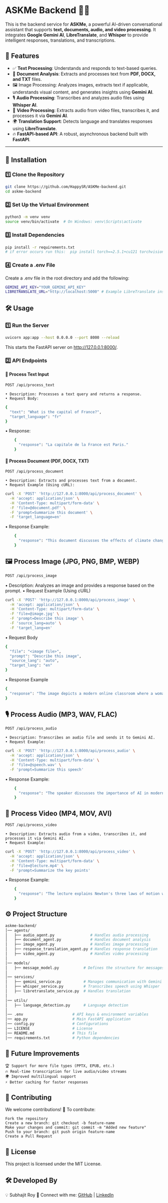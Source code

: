 # **ASKMe Backend** 🧠💬  

This is the backend service for **ASKMe**, a powerful AI-driven conversational assistant that supports **text, documents, audio, and video processing**. It integrates **Google Gemini AI**, **LibreTranslate**, and **Whisper** to provide intelligent responses, translations, and transcriptions.

## 🚀 Features  
- ✅ **Text Processing**: Understands and responds to text-based queries.  
- 📄 **Document Analysis**: Extracts and processes text from **PDF, DOCX, and TXT** files.  
- 🖼 Image Processing: Analyzes images, extracts text if applicable, understands visual content, and generates insights using **Gemini AI**.
- 🎙 **Audio Processing**: Transcribes and analyzes audio files using **Whisper AI**.  
- 🎥 **Video Processing**: Extracts audio from video files, transcribes it, and processes it via **Gemini AI**.  
- 🌍 **Translation Support**: Detects language and translates responses using **LibreTranslate**.  
- 🔥 **FastAPI-based API**: A robust, asynchronous backend built with **FastAPI**.  

---

## 📌 **Installation**  

### 1️⃣ **Clone the Repository**  
```bash
git clone https://github.com/HappySR/ASKMe-backend.git
cd askme-backend
```

### 2️⃣ Set Up the Virtual Environment

```bash
python3 -m venv venv
source venv/bin/activate  # On Windows: venv\Scripts\activate
```

### 3️⃣ Install Dependencies

```bash
pip install -r requirements.txt 
# if error occurs run this:  pip install torch==2.5.1+cu121 torchvision torchaudio --index-url https://download.pytorch.org/whl/cu121 and run the command: pip install -r requirements.txt  
```

### 4️⃣ Create a .env File

Create a .env file in the root directory and add the following:

```bash
GEMINI_API_KEY="YOUR_GEMINI_API_KEY"
LIBRETRANSLATE_URL="http://localhost:5000" # Example LibreTranslate instance
```

## 🛠 Usage
### 1️⃣ Run the Server

```bash
uvicorn app:app --host 0.0.0.0 --port 8000 --reload
```

This starts the FastAPI server on http://127.0.0.1:8000/.
### 2️⃣ API Endpoints
#### 📌 Process Text Input

```bash
POST /api/process_text
```

    • Description: Processes a text query and returns a response.
    • Request Body:

```bash
{
  "text": "What is the capital of France?",
  "target_language": "fr"
}
```

• Response:

```bash
    {
      "response": "La capitale de la France est Paris."
    }
```

#### 📌 Process Document (PDF, DOCX, TXT)

```bash
POST /api/process_document
```

    • Description: Extracts and processes text from a document.
    • Request Example (Using cURL):

```bash
curl -X 'POST' 'http://127.0.0.1:8000/api/process_document' \
  -H 'accept: application/json' \
  -H 'Content-Type: multipart/form-data' \
  -F 'file=@document.pdf' \
  -F 'prompt=Summarize this document' \
  -F 'target_language=en'
```

• Response Example:

```bash
    {
      "response": "This document discusses the effects of climate change on global agriculture."
    }
```

## 🖼 Process Image (JPG, PNG, BMP, WEBP)

```bash
POST /api/process_image
```

• Description: Analyzes an image and provides a response based on the prompt.
• Request Example (Using cURL)

```bash
curl -X 'POST' 'http://127.0.0.1:8000/api/process_image' \
  -H 'accept: application/json' \
  -H 'Content-Type: multipart/form-data' \
  -F 'file=@image.jpg' \
  -F 'prompt=Describe this image' \
  -F 'source_lang=auto' \
  -F 'target_lang=en'
```

• Request Body

```bash
{
  "file": "<image file>",
  "prompt": "Describe this image",
  "source_lang": "auto",
  "target_lang": "en"
}
```

• Response Example

```bash
{
  "response": "The image depicts a modern online classroom where a woman is teaching students via a laptop."
}
```

## 🎙 Process Audio (MP3, WAV, FLAC)

```bash
POST /api/process_audio
```

    • Description: Transcribes an audio file and sends it to Gemini AI.
    • Request Example:

```bash
curl -X 'POST' 'http://127.0.0.1:8000/api/process_audio' \
  -H 'accept: application/json' \
  -H 'Content-Type: multipart/form-data' \
  -F 'file=@speech.wav' \
  -F 'prompt=Summarize this speech'
```

• Response Example:

```bash
    {
      "response": "The speaker discusses the importance of AI in modern education."
    }
```

## 🎥 Process Video (MP4, MOV, AVI)

```bash
POST /api/process_video
```

    • Description: Extracts audio from a video, transcribes it, and processes it via Gemini AI.
    • Request Example:

```bash
curl -X 'POST' 'http://127.0.0.1:8000/api/process_video' \
  -H 'accept: application/json' \
  -H 'Content-Type: multipart/form-data' \
  -F 'file=@lecture.mp4' \
  -F 'prompt=Summarize the key points'
```

• Response Example:

```bash
    {
      "response": "The lecture explains Newton's three laws of motion with examples."
    }
```

## ⚙️ Project Structure

```bash
askme-backend/
│── agents/
│   ├── audio_agent.py                # Handles audio processing
│   ├── document_agent.py             # Handles document analysis
│   ├── image_agent.py                # Handles image processing
│   ├── response_translation_agent.py # Handles response translation
│   ├── video_agent.py                # Handles video processing
│
│── models/
│   ├── message_model.py           # Defines the structure for messages in AI-user communication
│
│── services/
│   ├── gemini_service.py          # Manages communication with Gemini AI
│   ├── whisper_service.py         # Transcribes speech using Whisper
│   ├── libretranslate_service.py  # Handles translation
│
│── utils/
│   ├── language_detection.py      # Language detection
│
│── .env                      # API keys & environment variables
│── app.py                    # Main FastAPI application
│── config.py                 # Configurations
│── LICENSE                   # License
│── README.md                 # This file
│── requirements.txt          # Python dependencies
```

## 🎯 Future Improvements

    🏆 Support for more file types (PPTX, EPUB, etc.)
    🔥 Real-time transcription for live audio/video streams
    🌍 Improved multilingual support
    ⚡ Better caching for faster responses

## 🤝 Contributing

We welcome contributions! 🎉
To contribute:

    Fork the repository
    Create a new branch: git checkout -b feature-name
    Make your changes and commit: git commit -m "Added new feature"
    Push to your branch: git push origin feature-name
    Create a Pull Request

## 📜 License

This project is licensed under the MIT License.
## 🛠 Developed By

💡 Subhajit Roy
🚀 Connect with me: [GitHub](https://github.com/HappySR) | [LinkedIn](www.linkedin.com/in/subhajit-roy-dev)
